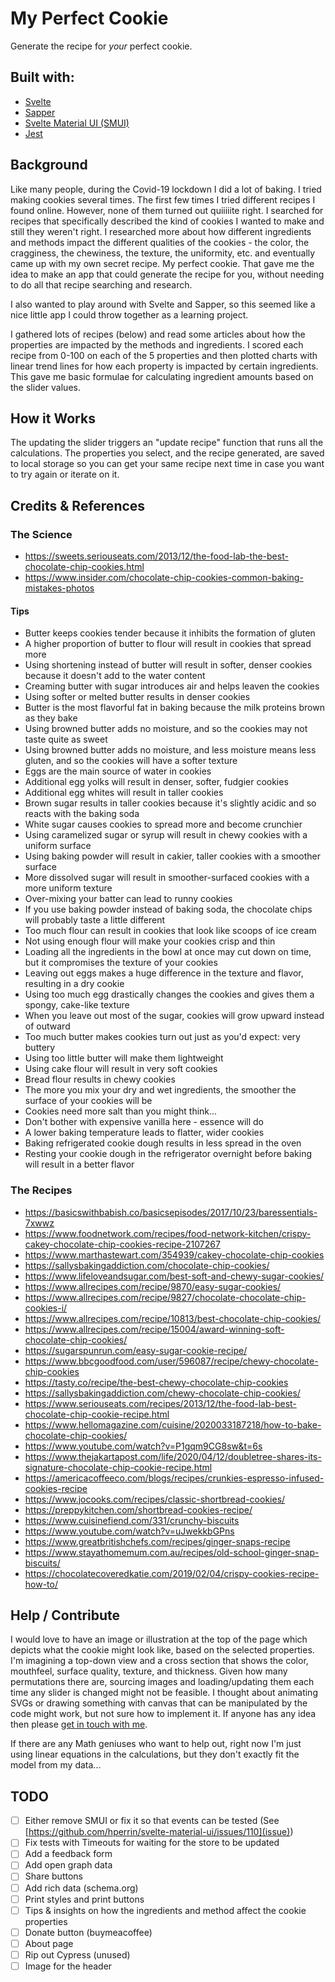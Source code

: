 # My Perfect Cookie

Generate the recipe for _your_ perfect cookie.

## Built with:

- [Svelte](https://svelte.dev/)
- [Sapper](https://sapper.svelte.dev/)
- [Svelte Material UI (SMUI)](https://github.com/hperrin/svelte-material-ui)
- [Jest](https://jestjs.io/)

## Background

Like many people, during the Covid-19 lockdown I did a lot of baking. I tried making cookies several times. The first few times I tried different recipes I found online. However, none of them turned out quiiiiite right. I searched for recipes that specifically described the kind of cookies I wanted to make and still they weren't right. I researched more about how different ingredients and methods impact the different qualities of the cookies - the color, the cragginess, the chewiness, the texture, the uniformity, etc. and eventually came up with my own secret recipe. My perfect cookie. That gave me the idea to make an app that could generate the recipe for you, without needing to do all that recipe searching and research.

I also wanted to play around with Svelte and Sapper, so this seemed like a nice little app I could throw together as a learning project.

I gathered lots of recipes (below) and read some articles about how the properties are impacted by the methods and ingredients. I scored each recipe from 0-100 on each of the 5 properties and then plotted charts with linear trend lines for how each property is impacted by certain ingredients. This gave me basic formulae for calculating ingredient amounts based on the slider values.

## How it Works

The updating the slider triggers an "update recipe" function that runs all the calculations. The properties you select, and the recipe generated, are saved to local storage so you can get your same recipe next time in case you want to try again or iterate on it.

## Credits & References

### The Science

* https://sweets.seriouseats.com/2013/12/the-food-lab-the-best-chocolate-chip-cookies.html
* https://www.insider.com/chocolate-chip-cookies-common-baking-mistakes-photos

#### Tips

* Butter keeps cookies tender because it inhibits the formation of gluten
* A higher proportion of butter to flour will result in cookies that spread more
* Using shortening instead of butter will result in softer, denser cookies because it doesn't add to the water content
* Creaming butter with sugar introduces air and helps leaven the cookies
* Using softer or melted butter results in denser cookies
* Butter is the most flavorful fat in baking because the milk proteins brown as they bake
* Using browned butter adds no moisture, and so the cookies may not taste quite as sweet
* Using browned butter adds no moisture, and less moisture means less gluten, and so the cookies will have a softer texture
* Eggs are the main source of water in cookies
* Additional egg yolks will result in denser, softer, fudgier cookies
* Additional egg whites will result in taller cookies
* Brown sugar results in taller cookies because it's slightly acidic and so reacts with the baking soda
* White sugar causes cookies to spread more and become crunchier
* Using caramelized sugar or syrup will result in chewy cookies with a uniform surface
* Using baking powder will result in cakier, taller cookies with a smoother surface
* More dissolved sugar will result in smoother-surfaced cookies with a more uniform texture
* Over-mixing your batter can lead to runny cookies
* If you use baking powder instead of baking soda, the chocolate chips will probably taste a little different
* Too much flour can result in cookies that look like scoops of ice cream
* Not using enough flour will make your cookies crisp and thin
* Loading all the ingredients in the bowl at once may cut down on time, but it compromises the texture of your cookies
* Leaving out eggs makes a huge difference in the texture and flavor, resulting in a dry cookie
* Using too much egg drastically changes the cookies and gives them a spongy, cake-like texture
* When you leave out most of the sugar, cookies will grow upward instead of outward
* Too much butter makes cookies turn out just as you'd expect: very buttery
* Using too little butter will make them lightweight
* Using cake flour will result in very soft cookies
* Bread flour results in chewy cookies
* The more you mix your dry and wet ingredients, the smoother the surface of your cookies will be
* Cookies need more salt than you might think...
* Don't bother with expensive vanilla here - essence will do
* A lower baking temperature leads to flatter, wider cookies
* Baking refrigerated cookie dough results in less spread in the oven
* Resting your cookie dough in the refrigerator overnight before baking will result in a better flavor

### The Recipes

* https://basicswithbabish.co/basicsepisodes/2017/10/23/baressentials-7xwwz
* https://www.foodnetwork.com/recipes/food-network-kitchen/crispy-cakey-chocolate-chip-cookies-recipe-2107267
* https://www.marthastewart.com/354939/cakey-chocolate-chip-cookies
* https://sallysbakingaddiction.com/chocolate-chip-cookies/
* https://www.lifeloveandsugar.com/best-soft-and-chewy-sugar-cookies/
* https://www.allrecipes.com/recipe/9870/easy-sugar-cookies/
* https://www.allrecipes.com/recipe/9827/chocolate-chocolate-chip-cookies-i/
* https://www.allrecipes.com/recipe/10813/best-chocolate-chip-cookies/
* https://www.allrecipes.com/recipe/15004/award-winning-soft-chocolate-chip-cookies/
* https://sugarspunrun.com/easy-sugar-cookie-recipe/
* https://www.bbcgoodfood.com/user/596087/recipe/chewy-chocolate-chip-cookies
* https://tasty.co/recipe/the-best-chewy-chocolate-chip-cookies
* https://sallysbakingaddiction.com/chewy-chocolate-chip-cookies/
* https://www.seriouseats.com/recipes/2013/12/the-food-lab-best-chocolate-chip-cookie-recipe.html
* https://www.hellomagazine.com/cuisine/2020033187218/how-to-bake-chocolate-chip-cookies/
* https://www.youtube.com/watch?v=P1gqm9CG8sw&t=6s
* https://www.thejakartapost.com/life/2020/04/12/doubletree-shares-its-signature-chocolate-chip-cookie-recipe.html
* https://americacoffeeco.com/blogs/recipes/crunkies-espresso-infused-cookies-recipe
* https://www.jocooks.com/recipes/classic-shortbread-cookies/
* https://preppykitchen.com/shortbread-cookies-recipe/
* https://www.cuisinefiend.com/331/crunchy-biscuits
* https://www.youtube.com/watch?v=uJwekkbGPns
* https://www.greatbritishchefs.com/recipes/ginger-snaps-recipe
* https://www.stayathomemum.com.au/recipes/old-school-ginger-snap-biscuits/
* https://chocolatecoveredkatie.com/2019/02/04/crispy-cookies-recipe-how-to/

## Help / Contribute

I would love to have an image or illustration at the top of the page which depicts what the cookie might look like, based on the selected properties. I'm imagining a top-down view and a cross section that shows the color, mouthfeel, surface quality, texture, and thickness. Given how many permutations there are, sourcing images and loading/updating them each time any slider is changed might not be feasible. I thought about animating SVGs or drawing something with canvas that can be manipulated by the code might work, but not sure how to implement it. If anyone has any idea then please [get in touch with me](mailto:darryl@darrylsnow.com).

If there are any Math geniuses who want to help out, right now I'm just using linear equations in the calculations, but they don't exactly fit the model from my data...

## TODO

- [ ] Either remove SMUI or fix it so that events can be tested (See [https://github.com/hperrin/svelte-material-ui/issues/110](issue))
- [ ] Fix tests with Timeouts for waiting for the store to be updated
- [ ] Add a feedback form
- [ ] Add open graph data
- [ ] Share buttons
- [ ] Add rich data (schema.org)
- [ ] Print styles and print buttons
- [ ] Tips & insights on how the ingredients and method affect the cookie properties
- [ ] Donate button (buymeacoffee)
- [ ] About page
- [ ] Rip out Cypress (unused)
- [ ] Image for the header
